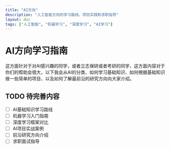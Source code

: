 ```yaml
---
title: "AI方向"
description: "人工智能方向的学习路线、项目实践和求职指导"
layout: doc
tags: ["人工智能", "机器学习", "深度学习", "AI学习"]
---
```


# AI方向学习指南

这方面针对于对AI感兴趣的同学，或者立志保研或者考研的同学，这方面内容对于你们的帮助会很大，以下我会从AI的分类、如何学习基础知识、如何根据基础知识做一些简单的项目、以及如何了解最前沿的研究方向向大家介绍。

## TODO 待完善内容

- [ ] AI基础知识学习路线
- [ ] 机器学习入门指南
- [ ] 深度学习框架对比
- [ ] AI项目实战案例
- [ ] 前沿研究方向介绍
- [ ] 求职面试指导